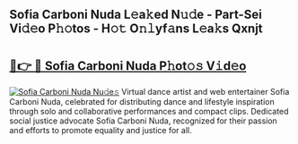 ## Sofia Carboni Nuda L𝚎a𝚔ed N𝚞𝚍e - Part-Sei Vi𝚍𝚎o P𝚑𝚘tos - H𝚘𝚝 O𝚗𝚕yf𝚊ns L𝚎a𝚔s Qxnjt

# <h2><a href="http://kf25l6.oniu.top/?m=Sofia+Carboni+Nuda">🔗👉 🔴 Sofia Carboni Nuda P𝚑ot𝚘𝚜 V𝚒d𝚎o</a></h2>

[![Sofia Carboni Nuda Nu𝚍e𝚜](https://i.imgur.com/0qMVB7G.gif)](http://kf25l6.oniu.top/?m=Sofia+Carboni+Nuda)
Virtual dance artist and web entertainer Sofia Carboni Nuda, celebrated for distributing dance and lifestyle inspiration through solo and collaborative performances and compact clips. Dedicated social justice advocate Sofia Carboni Nuda, recognized for their passion and efforts to promote equality and justice for all.  
